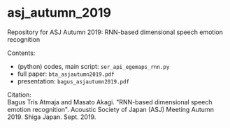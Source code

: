 # asj_autumn_2019
Repository for ASJ Autumn 2019: RNN-based dimensional speech emotion recognition

Contents:
- (python) codes, main script: `ser_api_egemaps_rnn.py`
- full paper: `bta_asjautumn2019.pdf`
- presentation: `bagus_asjautumn2019.pdf`

Citation:  
Bagus Tris Atmaja and Masato Akagi. "RNN-based dimensional speech emotion recognition". Acoustic Society of Japan (ASJ) Meeting Autumn 2019. Shiga Japan. Sept. 2019.
